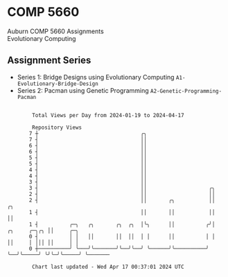 # COMP 5660
Auburn COMP 5660 Assignments  
Evolutionary Computing

## Assignment Series
- Series 1: Bridge Designs using Evolutionary Computing `A1-Evolutionary-Bridge-Design`
- Series 2: Pacman using Genetic Programming `A2-Genetic-Programming-Pacman`

```

        Total Views per Day from 2024-01-19 to 2024-04-17

        Repository Views
       7 ┼                                 ╭╮
       7 ┤                                 ││
       6 ┤                                 ││
       6 ┤                                 ││
       5 ┤                                 ││
       5 ┤                                 ││
       4 ┤                                 ││
       4 ┤                                 ││
       3 ┤                                 ││
       3 ┤                                 ││                    ╭╮
       2 ┤                                 ││                    ││
       2 ┤                                 ││       ╭╮           ││               ╭╮
       1 ┤                                 ││       ││           ││               ││
       1 ┤          ╭─╮   ╭╮       ╭╮  ╭╮  │╰╮      ││          ╭╯│  ╭╮     ╭─╮╭╮ ││     ╭─╮
       0 ┤          │ │   ││       ││  ││  │ │      ││          │ │  ││     │ │││ ││     │ │
       0 ┼──────────╯ ╰───╯╰───────╯╰──╯╰──╯ ╰──────╯╰──────────╯ ╰──╯╰─────╯ ╰╯╰─╯╰─────╯ ╰───────

        Chart last updated - Wed Apr 17 00:37:01 2024 UTC
        
```
